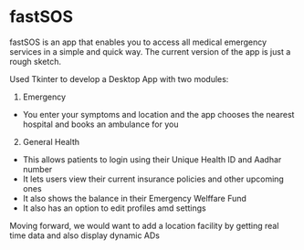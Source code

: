 # fastSOS
fastSOS is an app that enables you to access all medical emergency services in a simple and quick way. The current version of the app is just a rough sketch.

Used Tkinter to develop a Desktop App with two modules: 
1. Emergency
- You enter your symptoms and location and the app chooses the nearest hospital and books an ambulance for you
2. General Health
- This allows patients to login using their Unique Health ID and Aadhar number
- It lets users view their current insurance policies and other upcoming ones
- It also shows the balance in their Emergency Welffare Fund
- It also has an option to edit profiles amd settings

Moving forward, we would want to add a location facility by getting real time data and also display dynamic ADs

